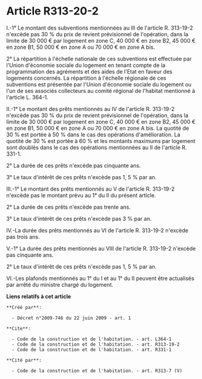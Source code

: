# Article R313-20-2

I.-1° Le montant des subventions mentionnées au III de l'article R. 313-19-2 n'excède pas 30 % du prix de revient
prévisionnel de l'opération, dans la limite de 30 000 € par logement en zone C, 40 000 € en zone B2, 45 000 € en zone B1, 50
000 € en zone A ou 70 000 € en zone A bis. 

2° La répartition à l'échelle nationale de ces subventions est effectuée par l'Union d'économie sociale du logement en tenant
compte de la programmation des agréments et des aides de l'Etat en faveur des logements concernés. La répartition à l'échelle
régionale de ces subventions est présentée par l'Union d'économie sociale du logement ou l'un de ses associés collecteurs au
comité régional de l'habitat mentionné à l'article L. 364-1. 

II.-1° Le montant des prêts mentionnés au IV de l'article R. 313-19-2 n'excède pas 30 % du prix de revient prévisionnel de
l'opération, dans la limite de 30 000 € par logement en zone C, 40 000 € en zone B2, 45 000 € en zone B1, 50 000 € en zone A
ou 70 000 € en zone A bis. La quotité de 30 % est portée à 50 % dans le cas des opérations d'amélioration. La quotité de 30 %
est portée à 60 % et les montants maximums par logement sont doublés dans le cas des opérations mentionnées au II de
l'article R. 331-1. 

2° La durée de ces prêts n'excède pas cinquante ans. 

3° Le taux d'intérêt de ces prêts n'excède pas 1, 5 % par an. 

III.-1° Le montant des prêts mentionnés au V de l'article R. 313-19-2 n'excède pas le montant prévu au 1° du II du présent
article. 

2° La durée de ces prêts n'excède pas trente ans. 

3° Le taux d'intérêt de ces prêts n'excède pas 3 % par an. 

IV.-La durée des prêts mentionnés au VI de l'article R. 313-19-2 n'excède pas trois ans.

V.-1° La durée des prêts mentionnés au VIII de l'article R. 313-19-2 n'excède pas cinquante ans. 

2° Le taux d'intérêt de ces prêts n'excède pas 1, 5 % par an. 

VI.-Les plafonds mentionnés au 1° du I et au 1° du II peuvent être actualisés par arrêté du ministre chargé du logement.

**Liens relatifs à cet article**

	**Créé par**:

	  - Décret n°2009-746 du 22 juin 2009 - art. 1

	**Cite**:

	  - Code de la construction et de l'habitation. - art. L364-1
	  - Code de la construction et de l'habitation. - art. R313-19-2
	  - Code de la construction et de l'habitation. - art. R331-1

	**Cité par**:

	  - Code de la construction et de l'habitation. - art. R313-7 (V)
